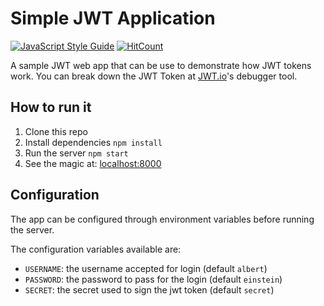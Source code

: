 # Simple JWT Application

[![JavaScript Style Guide](https://img.shields.io/badge/code_style-standard-brightgreen.svg)](https://standardjs.com) [![HitCount](http://hits.dwyl.io/hamzeen/simple-jwt-app.svg)](http://hits.dwyl.io/hamzeen/simple-jwt-app)

A sample JWT web app that can be use to demonstrate how JWT tokens work. You can break down the JWT Token at [JWT.io](https://jwt.io/)'s debugger tool. 


## How to run it

  1. Clone this repo
  2. Install dependencies `npm install`
  3. Run the server `npm start`
  4. See the magic at: [localhost:8000](http://localhost:8000)

## Configuration

The app can be configured through environment variables before running the server.

The configuration variables available are:

  - `USERNAME`: the username accepted for login (default `albert`)
  - `PASSWORD`: the password to pass for the login (default `einstein`)
  - `SECRET`: the secret used to sign the jwt token (default `secret`)



